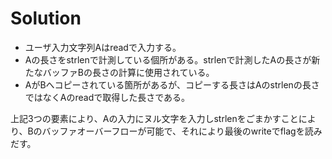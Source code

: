 # Solution
+ ユーザ入力文字列Aはreadで入力する。
+ Aの長さをstrlenで計測している個所がある。strlenで計測したAの長さが新たなバッファBの長さの計算に使用されている。
+ AがBへコピーされている箇所があるが、コピーする長さはAのstrlenの長さではなくAのreadで取得した長さである。

上記3つの要素により、Aの入力にヌル文字を入力しstrlenをごまかすことにより、Bのバッファオーバーフローが可能で、それにより最後のwriteでflagを読みだす。
